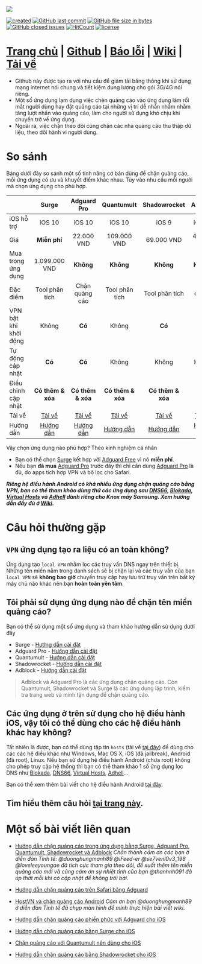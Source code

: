 ![](https://raw.githubusercontent.com/bigdargon/hostsVN/gh-pages/logo.png)

[![created](https://img.shields.io/badge/created-02%20jul%202018-brightgreen.svg?style=flat-square)](https://bigdargon.github.io/hostsVN/) [![GitHub last commit](https://img.shields.io/github/last-commit/bigdargon/hostsVN/master.svg?style=flat-square)](https://github.com/bigdargon/hostsVN/commits/master) [![GitHub file size in bytes](https://img.shields.io/github/size/bigdargon/hostsVN/hosts.svg?style=flat-square)](https://github.com/bigdargon/hostsVN/raw/master/hosts) [![GitHub closed issues](https://img.shields.io/github/issues-closed-raw/bigdargon/hostsVN.svg?style=flat-square)](https://github.com/bigdargon/hostsVN/issues?q=is%3Aissue+is%3Aclosed) [![HitCount](http://hits.dwyl.io/bigdargon/hostsVN.svg)](https://github.com/bigdargon/hostsVN) [![license](https://img.shields.io/github/license/bigdargon/hostsVN.svg?style=flat-square)](https://github.com/bigdargon/hostsVN/blob/master/LICENSE)

# **[Trang chủ](https://bigdargon.github.io/hostsVN) | [Github](https://github.com/bigdargon/hostsVN) | [Báo lỗi](https://github.com/bigdargon/hostsVN/issues) | [Wiki](https://github.com/bigdargon/hostsVN/wiki) | [Tải về](https://raw.githubusercontent.com/bigdargon/hostsVN/master/hosts)**

* Github này được tạo ra với nhu cầu để giảm tải băng thông khi sử dụng mạng internet nói chung và tiết kiệm dung lượng cho gói 3G/4G nói riêng.
* Một số ứng dụng lạm dụng việc chèn quảng cáo vào ứng dụng làm rối mắt người dùng hay đặt quảng cáo tại những vị trí dễ nhấn nhầm nhằm tăng lượt nhấn vào quảng cáo, làm cho người sử dụng khó chịu khi chuyển trở về ứng dụng.
* Ngoài ra, việc chặn theo dõi cũng chặn các nhà quảng cáo thu thập dữ liệu, theo dõi hành vi người dùng.

# So sánh

Bảng dưới đây so sánh một số tính năng cơ bản dùng để chặn quảng cáo, mỗi ứng dụng có ưu và khuyết điểm khác nhau. Tùy vào nhu cầu mỗi người mà chọn ứng dụng cho phù hợp. 

|   |**Surge**|**Adguard Pro**|**Quantumult**|**Shadowrocket**|**Adblock**|
|:-|:-:|:-:|:-:|:-:|:-:|
|iOS hỗ trợ|iOS 10|iOS 10|iOS 10|iOS 9|iOS 10|
|Giá|**Miễn phí**|22.000 VND|109.000 VND|69.000 VND|45.000 VND|
|Mua trong ứng dụng|1.099.000 VND|**Không**|**Không**|**Không**|**Không**|
|Đặc điểm|Tool phân tích|Chặn quảng cáo|Tool phân tích|Tool phân tích|Chặn quảng cáo|
|VPN bật khi khởi động|Không|**Có**|Không|**Có**|**Có**|
|Tự động cập nhật|**Có**|**Có**|Không|Không|Không|
|Điều chỉnh cập nhật|**Có thêm & xóa**|**Có thêm & xóa**|**Có thêm & xóa**|**Có thêm & xóa**|Chỉ thêm mới|
|Tải về|[Tải về](https://itunes.apple.com/app/surge-3/id1442620678?mt=8)|[Tải về](https://itunes.apple.com/app/apple-store/id1126386264?mt=8)|[Tải về](https://itunes.apple.com//app/quantumult/id1252015438?mt=8)|[Tải về](https://itunes.apple.com/app/shadowrocket/id932747118?mt=8)|[Tải về](https://itunes.apple.com/app/adblock/id691121579?mt=8)|
|Hướng dẫn|[Hướng dẫn](https://github.com/bigdargon/hostsVN/wiki/Surge)|[Hướng dẫn](https://github.com/bigdargon/hostsVN/wiki/Adguard-Pro)|[Hướng dẫn](https://github.com/bigdargon/hostsVN/wiki/Quantumult)|[Hướng dẫn](https://github.com/bigdargon/hostsVN/wiki/Shadowrocket)|[Hướng dẫn](https://github.com/bigdargon/hostsVN/wiki/Adblock)|

Vậy chọn ứng dụng nào phù hợp? Theo kinh nghiệm cá nhân
- Bạn có thể chọn [Surge](https://github.com/bigdargon/hostsVN/wiki/Surge) kết hợp với [Adguard Free](https://github.com/bigdargon/hostsVN/wiki/Adguard) vì nó **miễn phí**.
- Nếu bạn **đã mua** [Adguard Pro](https://github.com/bigdargon/hostsVN/wiki/Adguard-Pro) trước đây thì chỉ cần dùng [Adguard Pro](https://github.com/bigdargon/hostsVN/wiki/Adguard-Pro) là đủ, do apps tích hợp VPN và bộ lọc cho Safari.

**_Riêng hệ điều hành Android có khá nhiều ứng dụng chặn quảng cáo bằng VPN, bạn có thể tham khảo dùng thử các ứng dụng sau [DNS66](https://github.com/bigdargon/hostsVN/wiki/Android#dns66), [Blokada](https://github.com/bigdargon/hostsVN/wiki/Android#blokada), [Virtual Hosts](https://github.com/bigdargon/hostsVN/wiki/Android#virtual-hosts) và [Adhell](https://github.com/bigdargon/hostsVN/wiki/Android#adhell) dành riêng cho Knox máy Samsung. Xem hướng dẫn đầy đủ ở [Wiki](https://github.com/bigdargon/hostsVN/wiki/Android)_.**

# Câu hỏi thường gặp

## `VPN` ứng dụng tạo ra liệu có an toàn không?

Ứng dụng tạo `local VPN` nhằm lọc các truy vấn DNS ngay trên thiết bị. Những tên miền nằm trong danh sách sẽ bị chặn lại và các truy vấn của bạn `local VPN` sẽ **không bao giờ** chuyển truy cập hay lưu trữ truy vấn trên bất kỳ máy chủ nào khác nên bạn **hoàn toàn yên tâm**.

## Tôi phải sử dụng ứng dụng nào để chặn tên miền quảng cáo?

Bạn có thể sử dụng một số ứng dụng và tham khảo hướng dẫn sử dụng dưới đây

* Surge - [Hướng dẫn cài đặt](https://github.com/bigdargon/hostsVN/wiki/Surge)
* Adguard Pro - [Hướng dẫn cài đặt](https://github.com/bigdargon/hostsVN/wiki/Adguard-Pro)
* Quantumult - [Hướng dẫn cài đặt](https://github.com/bigdargon/hostsVN/wiki/Quantumult)
* Shadowrocket - [Hướng dẫn cài đặt](https://github.com/bigdargon/hostsVN/wiki/Shadowrocket)
* Adblock - [Hướng dẫn cài đặt](https://github.com/bigdargon/hostsVN/wiki/Adblock)

> Adblock và Adguard Pro là các ứng dụng chặn quảng cáo. Còn Quantumult, Shadowrocket và Surge là các ứng dụng lập trình, kiểm tra trang web và mình tận dụng để chặn quảng cáo.

## Các ứng dụng ở trên sử dụng cho hệ điều hành iOS, vậy tôi có thể dùng cho các hệ điều hành khác hay không?

Tất nhiên là được, bạn có thể dùng tập tin `hosts` (tải về [tại đây](https://raw.githubusercontent.com/bigdargon/hostsVN/master/hosts)) để dùng cho các các hệ điều khác như Windows, Mac OS X, iOS (đã jailbreak), Android (đã root), Linux. Nếu bạn sử dụng hệ điều hành Android (chưa root) không cho phép truy cập hệ thống thì bạn có thể tham khảo 1 số ứng dụng lọc DNS như [Blokada](https://blokada.org/#download), [DNS66](https://f-droid.org/packages/org.jak_linux.dns66/), [Virtual Hosts](https://play.google.com/store/apps/details?id=com.github.xfalcon.vhosts), [Adhell](https://github.com/bigdargon/hostsVN/wiki/Android#adhell)...

Bạn có thể xem thêm bài viết cho hệ điều hành Android [tại đây](https://github.com/bigdargon/hostsVN/wiki/Android).

## Tìm hiểu thêm câu hỏi [tại trang này](https://github.com/bigdargon/hostsVN/wiki#c%C3%A2u-h%E1%BB%8Fi-th%C6%B0%E1%BB%9Dng-g%E1%BA%B7p).

# Một số bài viết liên quan

* [Hướng dẫn chặn quảng cáo trong ứng dụng bằng Surge, Adguard Pro, Quantumult, Shadowrocket và Adblock](https://tinhte.vn/threads/huong-dan-chan-quang-cao-trong-ung-dung-bang-surge-adguard-pro-quantumult-shadowrocket-va-adblock.2844988/) _Chân thành cám ơn các bạn ở diễn đàn Tinh tế: @duonghungmanh89 @iFeed-er @se7venl0v3_198 @loveleeyoungae đã tích cực tham gia theo dõi, đề xuất thêm tên miền quảng cáo mới và cũng cám ơn sự nhiệt tình của bạn @thanhnh091 đã úp thớt mỗi khi có cập nhật để không trôi bài._

* [Hướng dẫn chặn quảng cáo trên Safari bằng Adguard](https://tinhte.vn/threads/huong-dan-chan-quang-cao-tren-safari-bang-adguard.2871474/)

* [HostVN và chặn quảng cáo Android](https://tinhte.vn/threads/hostvn-va-chan-quang-cao-android.2873705/) _Cám ơn bạn @duonghungmanh89 ở diễn đàn Tinh tế đã chụp màn hình để mình thực hiện bài viết wiki._

* [Hướng dẫn chặn quảng cáo phiền phức với Adguard cho iOS](https://chiasefree.com/mobile/ios/huong-dan-chan-quang-cao-phien-phuc-voi-adguard-cho-ios)

* [Hướng dẫn chặn quảng cáo bằng Surge cho iOS](https://chiasefree.com/thu-thuat/huong-dan-chan-quang-cao-bang-surge-cho-ios)

* [Chặn quảng cáo với Quantumult nên dùng cho iOS](https://chiasefree.com/mobile/ios/tips-chan-quang-cao-voi-quantumult-nen-dung-cho-ios)

* [Hướng dẫn chặn quảng cáo bằng Shadowrocket cho iOS](https://chiasefree.com/mobile/ios/chan-quang-cao-bang-shadowrocket)
